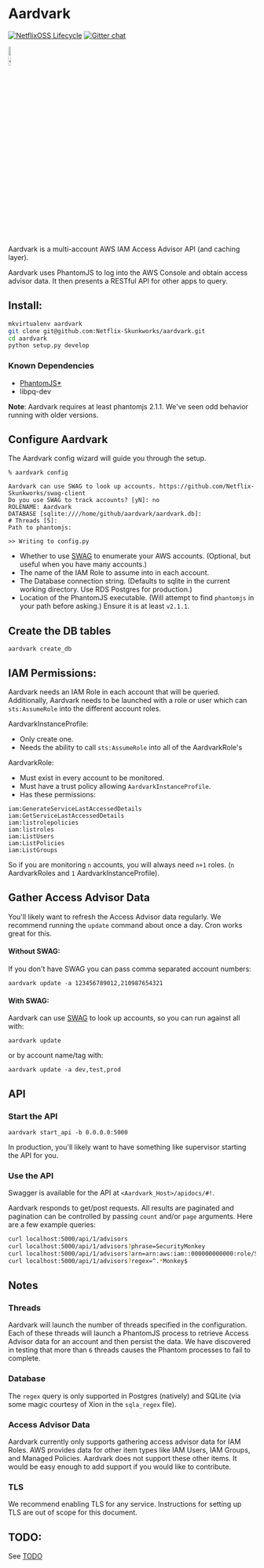Aardvark
========
[![NetflixOSS Lifecycle](https://img.shields.io/osslifecycle/Netflix/osstracker.svg)]()
[![Gitter chat](https://badges.gitter.im/gitterHQ/gitter.png)](https://gitter.im/netflix-repokid)

<img align="center" alt="Aardvark Logo" src="docs/images/aardvark_logo.jpg" width="10%" display="block">

Aardvark is a multi-account AWS IAM Access Advisor API (and caching layer).

Aardvark uses PhantomJS to log into the AWS Console and obtain access advisor data.  It then presents a RESTful API for other apps to query.

## Install:

```bash
mkvirtualenv aardvark
git clone git@github.com:Netflix-Skunkworks/aardvark.git
cd aardvark
python setup.py develop
```

### Known Dependencies
 - [PhantomJS*](http://phantomjs.org/download.html)
 - libpq-dev
 
**Note**: Aardvark requires at least phantomjs 2.1.1.  We've seen odd behavior running with older versions.

## Configure Aardvark

The Aardvark config wizard will guide you through the setup.
```
% aardvark config

Aardvark can use SWAG to look up accounts. https://github.com/Netflix-Skunkworks/swag-client
Do you use SWAG to track accounts? [yN]: no
ROLENAME: Aardvark
DATABASE [sqlite:////home/github/aardvark/aardvark.db]:
# Threads [5]: 
Path to phantomjs: 

>> Writing to config.py
```
- Whether to use [SWAG](https://github.com/Netflix-Skunkworks/swag-client) to enumerate your AWS accounts. (Optional, but useful when you have many accounts.)
- The name of the IAM Role to assume into in each account.
- The Database connection string. (Defaults to sqlite in the current working directory. Use RDS Postgres for production.)
- Location of the PhantomJS executable. (Will attempt to find `phantomjs` in your path before asking.)  Ensure it is at least `v2.1.1`.

## Create the DB tables

```
aardvark create_db
```

## IAM Permissions:

Aardvark needs an IAM Role in each account that will be queried.  Additionally, Aardvark needs to be launched with a role or user which can `sts:AssumeRole` into the different account roles.

AardvarkInstanceProfile:
- Only create one.
- Needs the ability to call `sts:AssumeRole` into all of the AardvarkRole's

AardvarkRole:
- Must exist in every account to be monitored.
- Must have a trust policy allowing `AardvarkInstanceProfile`.
- Has these permissions:
```
iam:GenerateServiceLastAccessedDetails
iam:GetServiceLastAccessedDetails
iam:listrolepolicies
iam:listroles
iam:ListUsers
iam:ListPolicies
iam:ListGroups
```

So if you are monitoring `n` accounts, you will always need `n+1` roles. (`n` AardvarkRoles and `1` AardvarkInstanceProfile).

## Gather Access Advisor Data

You'll likely want to refresh the Access Advisor data regularly.  We recommend running the `update` command about once a day.  Cron works great for this.

#### Without SWAG:

If you don't have SWAG you can pass comma separated account numbers:

    aardvark update -a 123456789012,210987654321

#### With SWAG:

Aardvark can use [SWAG](https://github.com/Netflix-Skunkworks/swag-client) to look up accounts, so you can run against all with:

    aardvark update

or by account name/tag with:

    aardvark update -a dev,test,prod


## API

### Start the API

    aardvark start_api -b 0.0.0.0:5000

In production, you'll likely want to have something like supervisor starting the API for you.

### Use the API

Swagger is available for the API at `<Aardvark_Host>/apidocs/#!`.

Aardvark responds to get/post requests. All results are paginated and pagination can be controlled by passing `count` and/or `page` arguments. Here are a few example queries:
```bash
curl localhost:5000/api/1/advisors
curl localhost:5000/api/1/advisors?phrase=SecurityMonkey
curl localhost:5000/api/1/advisors?arn=arn:aws:iam::000000000000:role/SecurityMonkey&arn=arn:aws:iam::111111111111:role/SecurityMonkey
curl localhost:5000/api/1/advisors?regex=^.*Monkey$
```

## Notes

### Threads
Aardvark will launch the number of threads specified in the configuration.  Each of these threads
will launch a PhantomJS process to retrieve Access Advisor data for an account and then persist the
data.  We have discovered in testing that more than `6` threads causes the Phantom processes to fail
to complete.

### Database
The `regex` query is only supported in Postgres (natively) and SQLite (via some magic courtesy of Xion
  in the `sqla_regex` file).

### Access Advisor Data
Aardvark currently only supports gathering access advisor data for IAM Roles.  AWS provides data for other item types like IAM Users, IAM Groups, and Managed Policies.  Aardvark does not support these other items.  It would be easy enough to add support if you would like to contribute.

### TLS
We recommend enabling TLS for any service. Instructions for setting up TLS are out of scope for this document.

## TODO:

See [TODO](TODO.md)
